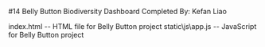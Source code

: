 #14 Belly Button Biodiversity Dashboard
Completed By: Kefan Liao

index.html        -- HTML file for Belly Button project
static\js\app.js  -- JavaScript for Belly Button project
